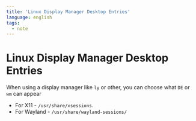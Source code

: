 ```yaml
---
title: 'Linux Display Manager Desktop Entries'
language: english
tags:
  - note
---
```


# Linux Display Manager Desktop Entries

When using a display manager like `ly` or other, you can choose what `DE` or `wm` can appear

- For X11 - `/usr/share/xsessions`.
- For Wayland - `/usr/share/wayland-sessions/`
